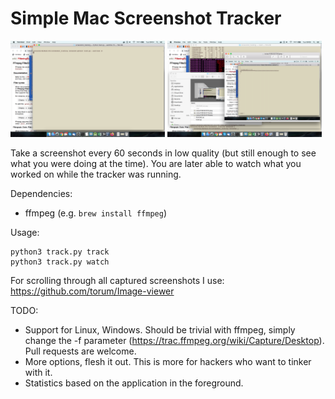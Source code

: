 # Simple Mac Screenshot Tracker

<p float="left">
  <img src=".github/screen1.png" width="49%" />
  <img src=".github/screen2.png" width="49%" /> 
</p>

Take a screenshot every 60 seconds in low quality (but still enough to see what you were doing at the time).
You are later able to watch what you worked on while the tracker was running.

Dependencies:
* ffmpeg (e.g. `brew install ffmpeg`)

Usage:
```
python3 track.py track
python3 track.py watch
```

For scrolling through all captured screenshots I use: https://github.com/torum/Image-viewer

TODO:
* Support for Linux, Windows. Should be trivial with ffmpeg, simply change the -f parameter (https://trac.ffmpeg.org/wiki/Capture/Desktop). Pull requests are welcome.
* More options, flesh it out. This is more for hackers who want to tinker with it.
* Statistics based on the application in the foreground.
